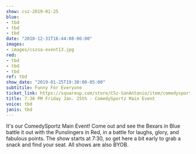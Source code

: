 ```yaml
---
show: csz-2019-01-25
blue:
- tbd
- tbd
- tbd
date: "2018-12-31T16:44:08-06:00"
images:
- images/cszsa-event13.jpg
red:
- tbd
- tbd
- tbd
ref: tbd
show_date: "2019-01-25T19:30:00-05:00"
subtitile: Funny For Everyone
ticket_link: https://squareup.com/store/CSz-SanAntonio/item/comedysportz-friday-night-22
title: 7:30 PM Friday Jan. 25th - ComedySportz Main Event
voice: tbd
janis: tbd
---
```


It's our ComedySportz Main Event! Come out and see the Bexars in Blue battle it out with the Punslingers in Red, in a battle for laughs, glory, and fabulous points. The show starts at 7:30, so get here a bit early to grab a snack and find your seat. All shows are also BYOB.

